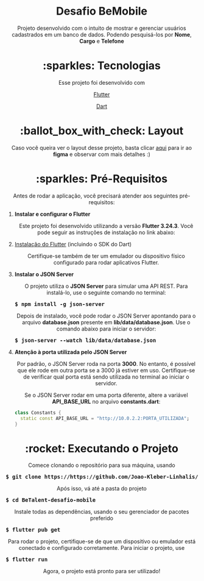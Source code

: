 <h1 align="center">Desafio BeMobile</h1>
<p align="center">Projeto desenvolvido com o intuito de mostrar e gerenciar usuários cadastrados em um banco de dados. Podendo pesquisá-los por <strong>Nome</strong>, 
<strong>Cargo</strong> e <strong>Telefone</strong></p>

<h1 align="center">:sparkles: Tecnologias</h1>
<p align="center">Esse projeto foi desenvolvido com</h1>
<br />

<p align="center"><a href="https://flutter.dev/">Flutter</a></p>
<p align="center"><a href="https://dart.dev/">Dart</a></p>


<h1 align="center">:ballot_box_with_check: Layout</h1>
<p align="center">Caso você queira ver o layout desse projeto, basta clicar <a href="https://www.figma.com/design/Lpdera6rS8SztMUAwzkpN0/Teste-Técnico-Mobile-BeTalent?node-id=1-3&node-type=canvas&t=vYuDRPdDFtgWU8Og-0">aqui</a> para ir ao <strong>figma</strong> e observar com mais detalhes :)</p>

<h1 align="center">:sparkles: Pré-Requisitos</h1>

<p align="center">Antes de rodar a aplicação, você precisará atender aos seguintes pré-requisitos:</p>

1. **Instalar e configurar o Flutter**
   <p align="center">Este projeto foi desenvolvido utilizando a versão <strong>Flutter 3.24.3</strong>. Você pode seguir as instruções de instalação no link abaixo:</p>

     <li><a href="https://flutter.dev/docs/get-started/install">Instalação do Flutter</a> (incluindo o SDK do Dart)</li>

   <p align="center">Certifique-se também de ter um emulador ou dispositivo físico configurado para rodar aplicativos Flutter.</p>

2. **Instalar o JSON Server**
   <p align="center">O projeto utiliza o <strong>JSON Server</strong> para simular uma API REST. Para instalá-lo, use o seguinte comando no terminal:</p>
   <pre><strong>$ npm install -g json-server</strong></pre>

   <p align="center">Depois de instalado, você pode rodar o JSON Server apontando para o arquivo <strong>database.json</strong> presente em <strong>lib/data/database.json</strong>. Use o comando abaixo para iniciar o servidor:</p>
   <pre><strong>$ json-server --watch lib/data/database.json</strong></pre>

3. **Atenção à porta utilizada pelo JSON Server**
   <p align="center">Por padrão, o JSON Server roda na porta <strong>3000</strong>. No entanto, é possível que ele rode em outra porta se a 3000 já estiver em uso. Certifique-se de verificar qual porta está sendo utilizada no terminal ao iniciar o servidor.</p>

   <p align="center">Se o JSON Server rodar em uma porta diferente, altere a variável <strong>API_BASE_URL</strong> no arquivo <strong>constants.dart</strong>:</p>
   
   ```dart
   class Constants {
     static const API_BASE_URL = "http://10.0.2.2:PORTA_UTILIZADA";
   }


<h1 align="center">:rocket: Executando o Projeto</h1>
<p align="center">Comece clonando o repositório para sua máquina, usando</p>
<pre><strong>$ git clone https://https://github.com/Joao-Kleber-Linhalis/BeTalent-desafio-mobile</strong></pre>

<p align="center">Após isso, vá até a pasta do projeto</p>
<pre><strong>$ cd BeTalent-desafio-mobile</strong></pre>

<p align="center">Instale todas as dependências, usando o seu gerenciador de pacotes preferido</p>
<pre><strong>$ flutter pub get</strong></pre>

<p align="center">Para rodar o projeto, certifique-se de que um dispositivo ou emulador está conectado e configurado corretamente. Para iniciar o projeto, use</p>
<pre><strong>$ flutter run</strong></pre>

<p align="center">Agora, o projeto está pronto para ser utilizado!</p>
